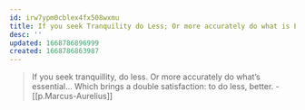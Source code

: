 ```yaml
---
id: irw7ypm0cblex4fx508wxmu
title: If you seek Tranquility do Less; Or more accurately do what is Essential
desc: ''
updated: 1668786896999
created: 1668786863987
---
```


> If you seek tranquillity, do less. Or more accurately do what’s essential... Which brings a double satisfaction: to do less, better. - [[p.Marcus-Aurelius]]